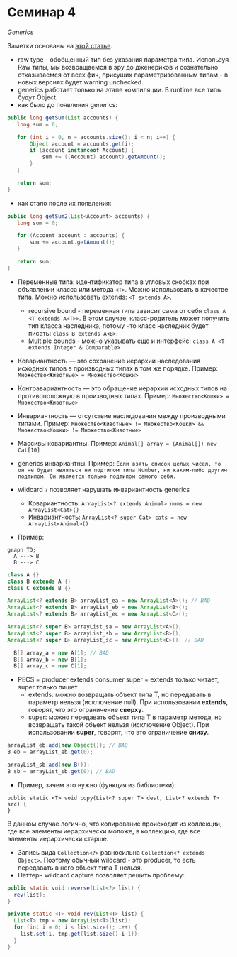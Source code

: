 # Семинар 4

*Generics*

Заметки основаны на [этой статье](https://habr.com/ru/companies/sberbank/articles/416413/).

* raw type - обобщенный тип без указания параметра типа. Используя Raw типы, мы возвращаемся в эру до дженериков и сознательно отказываемся от всех фич, присущих параметризованным типам - в новых версиях будет warning unchecked.
* generics работает только на этапе компиляции. В runtime все типы будут Object.
* как было до появления generics:

```java
public long getSum(List accounts) {
   long sum = 0;

   for (int i = 0, n = accounts.size(); i < n; i++) {
       Object account = accounts.get(i);
       if (account instanceof Account) {
           sum += ((Account) account).getAmount();
       }
   }

   return sum;
}
```

* как стало после их появления:

```java
public long getSum2(List<Account> accounts) {
   long sum = 0;

   for (Account account : accounts) {
       sum += account.getAmount();
   }

   return sum;
}
```

* Переменные типа: идентификатор типа в угловых скобках при объявлении класса или метода ```<T>```. Можно использовать в качестве типа. Можно использовать extends: ```<T extends A>```.
   * recursive bound - переменная типа зависит сама от себя ```class A <T extends A<T>>```. В этом случае, класс-родитель может получить тип класса наследника, потому что класс наследник будет писать: ```class B extends A<B>```.
   * Multiple bounds - можно указывать еще и интерфейс: ```class A <T extends Integer & Comparable>```



* Ковариантность — это сохранение иерархии наследования исходных типов в производных типах в том же порядке. Пример: ```Множество<Животные> = Множество<Кошки>```
* Контравариантность — это обращение иерархии исходных типов на противоположную в производных типах. Пример: ```Множество<Кошки> = Множество<Животные>```
* Инвариантность — отсутствие наследования между производными типами. Пример: ```Множество<Животные> != Множество<Кошки> && Множество<Кошки> != Множество<Животные>```
* Массивы ковариантны. Пример: ```Animal[] array = (Animal[]) new Cat[10]```
* generics инвариантны. Пример: ```Если взять список целых чисел, то он не будет являться ни подтипом типа Number, ни каким-либо другим подтипом. Он является только подтипом самого себя.```
* wildcard ```?``` позволяет нарушать инвариантность generics
  * Ковариантность: ```ArrayList<? extends Animal> nums = new ArrayList<Cat>()```
  * Инвариантность: ```ArrayList<? super Cat> cats = new ArrayList<Animal>()```
* Пример:

```mermaid
graph TD;
  A ---> B
  B ---> C
```

```java
class A {}
class B extends A {}
class C extends B {}

ArrayList<? extends B> arrayList_ea = new ArrayList<A>(); // BAD
ArrayList<? extends B> arrayList_eb = new ArrayList<B>();
ArrayList<? extends B> arrayList_ec = new ArrayList<C>();

ArrayList<? super B> arrayList_sa = new ArrayList<A>();
ArrayList<? super B> arrayList_sb = new ArrayList<B>();
ArrayList<? super B> arrayList_sc = new ArrayList<C>(); // BAD
```

```java
  B[] array_a = new A[1]; // BAD
  B[] array_b = new B[1];
  B[] array_c = new C[1];
```

* PECS = producer extends consumer super = extends только читает, super только пишет
   * extends: можно возвращать объект типа T, но передавать в параметр нельзя (исключение null). При использовании **extends**, говорят, что это ограничение **сверху**.
   * super: можно передавать объект типа T в параметр метода, но возвращать такой объект нельзя (исключение Object). При использовании **super**, говорят, что это ограничение **снизу**.

```java 
arrayList_eb.add(new Object()); // BAD
B eb = arrayList_eb.get(0);

arrayList_sb.add(new B());
B sb = arrayList_sb.get(0); // BAD
```

* Пример, зачем это нужно (функция из библиотеки):

```
public static <T> void copy(List<? super T> dest, List<? extends T> src) {
}
```

В данном случае логично, что копирование происходит из коллекции, где все элементы иерархически моложе, в коллекцию, где все элементы иерархически старше.

* Запись вида ```Collection<?>``` равносильна ```Collection<? extends Object>```. Поэтому обычный wildcard - это producer, то есть передавать в него объект типа T нельзя.
* Паттерн wildcard capture позволяет решить проблему:

```java
public static void reverse(List<?> list) { 
  rev(list); 
}

private static <T> void rev(List<T> list) {
  List<T> tmp = new ArrayList<T>(list);
  for (int i = 0; i < list.size(); i++) {
    list.set(i, tmp.get(list.size()-i-1));
  }
}
```







